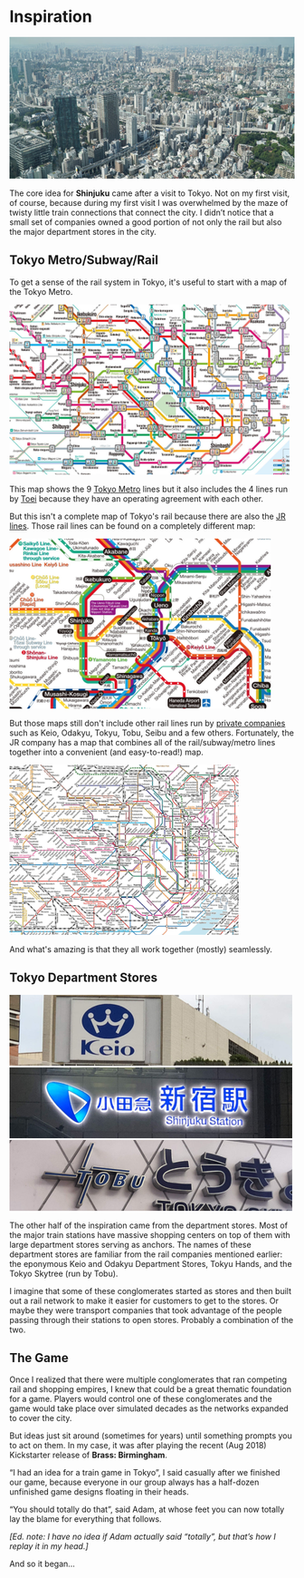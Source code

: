 # Inspiration

<a href= "images/tokyo-tower-view.jpg"><img src="images/tokyo-tower-view-crop.jpg" height="250px" width="600px" /></a>

The core idea for **Shinjuku** came after a visit to Tokyo. Not on my first visit, of course, because during my first visit I was overwhelmed by the maze of twisty little train connections that connect the city. I didn’t notice that a small set of companies owned a good portion of not only the rail but also the major department stores in the city.

## Tokyo Metro/Subway/Rail

To get a sense of the rail system in Tokyo, it's useful to start with a map of the Tokyo Metro.

<a href= "https://www.tokyometro.jp/library_in/en/subwaymap/pdf/rosen_en_1803.pdf"><img src="maps/tokyo-metro.jpg" height="300px" width="495px" /></a>

This map shows the 9 [Tokyo Metro](https://en.wikipedia.org/wiki/Tokyo_Metro) lines but it also includes the 4 lines run by [Toei](https://en.wikipedia.org/wiki/Tokyo_Metropolitan_Bureau_of_Transportation) because they have an operating agreement with each other.

But this isn't a complete map of Tokyo's rail because there are also the [JR lines](https://en.wikipedia.org/wiki/East_Japan_Railway_Company#Kanto_regional_lines). Those rail lines can be found on a completely different map:

<a href= "https://www.jreast.co.jp/e/info/map_a4ol.pdf"><img src="maps/jr-east-major.jpg" height="300px" width="462px"/></a>

But those maps still don't include other rail lines run by [private companies](https://en.wikipedia.org/wiki/Transport_in_Greater_Tokyo#Other_railway_operators_serving_Greater_Tokyo) such as Keio, Odakyu, Tokyu, Tobu, Seibu and a few others. Fortunately, the JR company has a map that combines all of the rail/subway/metro lines together into a convenient (and easy-to-read!) map.

<a href= "https://www.jreast.co.jp/e/routemaps/pdf/RouteMap_majorrailsub.pdf"><img src="maps/jr-east-suica-passmo.jpg" height="300px" width="405px"/></a>

And what's amazing is that they all work together (mostly) seamlessly.

## Tokyo Department Stores

<a href= "images/keio.jpg"><img src="images/keio-crop.jpg" height="125px" width="500px" /></a> <a href= "images/odakyu.jpg"><img src="images/odakyu-crop.jpg"  height="125px" width="500px" /></a> <a href= "images/tobu.jpg"><img src="images/tobu-crop.jpg"  height="125px" width="500px" /></a>

The other half of the inspiration came from the department stores. Most of the major train stations have massive shopping centers on top of them with large department stores serving as anchors. The names of these department stores are familiar from the rail companies mentioned earlier: the eponymous Keio and Odakyu Department Stores, Tokyu Hands, and the Tokyo Skytree (run by Tobu).

I imagine that some of these conglomerates started as stores and then built out a rail network to make it easier for customers to get to the stores. Or maybe they were transport companies that took advantage of the people passing through their stations to open stores. Probably a combination of the two.

## The Game

Once I realized that there were multiple conglomerates that ran competing rail and shopping empires, I knew that could be a great thematic foundation for a game. Players would control one of these conglomerates and the game would take place over simulated decades as the networks expanded to cover the city.

But ideas just sit around (sometimes for years) until something prompts you to act on them. In my case, it was after playing the recent (Aug 2018) Kickstarter release of **Brass: Birmingham**.

“I had an idea for a train game in Tokyo”, I said casually after we finished our game, because everyone in our group always has a half-dozen unfinished game designs floating in their heads.

“You should totally do that”, said Adam, at whose feet you can now totally lay the blame for everything that follows.

_[Ed. note: I have no idea if Adam actually said “totally”, but that’s how I replay it in my head.]_

And so it began...
